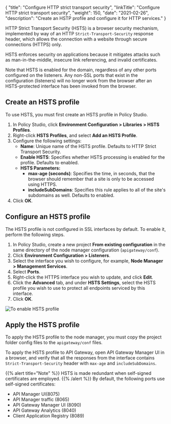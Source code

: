 {
"title": "Configure HTTP strict transport security",
"linkTitle": "Configure HTTP strict transport security",
"weight": 150,
"date": "2021-02-26",
"description": "Create an HSTP profile and configure it for HTTP services."
}

HTTP Strict Transport Security (HSTS) is a browser security mechanism, implemented by way of an HTTP `Strict-Transport-Security` response header, which allows the connection with a website through secure connections (HTTPS) only.

HSTS enforces security on applications because it mitigates attacks such as man-in-the-middle, insecure link referencing, and invalid certificates.

Note that HSTS is enabled for the domain, regardless of any other ports configured on the listeners. Any non-SSL ports that exist in the configuration (listeners) will no longer work from the browser after an HSTS-protected interface has been invoked from the browser.

## Create an HSTS profile

To use HSTS, you must first create an HSTS profile in Policy Studio.

1. In Policy Studio, click **Environment Configuration > Libraries > HSTS Profiles**.
2. Right-click **HSTS Profiles**, and select **Add an HSTS Profile**.
3. Configure the following settings:
    * **Name**: Unique name of the HSTS profile. Defaults to HTTP Strict Transport Security.
    * **Enable HSTS**: Specifies whether HSTS processing is enabled for the profile. Defaults to enabled.
    * **HSTS Parameters:**
        * **max-age (seconds)**: Specifies the time, in seconds, that the browser should remember that a site is only to be accessed using HTTPS.
        * **includeSubDomains**: Specifies this rule applies to all of the site's subdomains as well. Defaults to enabled.
4. Click **OK**.

## Configure an HSTS profile

The HSTS profile is not configured in SSL interfaces by default. To enable it, perform the following steps.

1. In Policy Studio, create a new project **From existing configuration** in the same directory of the node manager configuration (`apigateway/conf`).
2. Click **Environment Configuration > Listeners**.
3. Select the interface you wish to configure, for example, **Node Manager > Management Services**.
4. Select **Ports**.
5. Right-click the HTTPS interface you wish to update, and click **Edit**.
6. Click the **Advanced** tab, and under **HSTS Settings**, select the HSTS profile you wish to use to protect all endpoints serviced by this interface.
7. Click **OK**.

![To enable HSTS profile](/Images/docbook/images/general/hsts5.png)

## Apply the HSTS profile

To apply the HSTS profile to the node manager, you must copy the project folder config files to the `apigateway/conf` files.

To apply the HSTS profile to API Gateway, open API Gateway Manager UI in a browser, and verify that all the responses from the interface contains `Strict-Transport-Security` header with `max-age` and `includeSubDomains`.

{{% alert title="Note" %}}
HSTS is made redundant when self-signed certificates are employed.
{{% /alert %}}
By default, the following ports use self-signed certificates:

* API Manager UI(8075)
* API Manager traffic (8065)
* API Gateway Manager UI (8090)
* API Gateway Analytics (8040)
* Client Application Registry (8089)